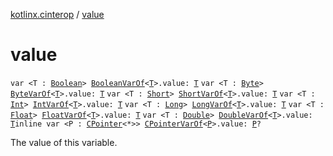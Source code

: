 [kotlinx.cinterop](index.md) / [value](./value.md)

# value

`var <T : `[`Boolean`](https://kotlinlang.org/api/latest/jvm/stdlib/kotlin/-boolean/index.html)`> `[`BooleanVarOf`](-boolean-var-of/index.md)`<`[`T`](value.md#T)`>.value: `[`T`](value.md#T)
`var <T : `[`Byte`](https://kotlinlang.org/api/latest/jvm/stdlib/kotlin/-byte/index.html)`> `[`ByteVarOf`](-byte-var-of/index.md)`<`[`T`](value.md#T)`>.value: `[`T`](value.md#T)
`var <T : `[`Short`](https://kotlinlang.org/api/latest/jvm/stdlib/kotlin/-short/index.html)`> `[`ShortVarOf`](-short-var-of/index.md)`<`[`T`](value.md#T)`>.value: `[`T`](value.md#T)
`var <T : `[`Int`](https://kotlinlang.org/api/latest/jvm/stdlib/kotlin/-int/index.html)`> `[`IntVarOf`](-int-var-of/index.md)`<`[`T`](value.md#T)`>.value: `[`T`](value.md#T)
`var <T : `[`Long`](https://kotlinlang.org/api/latest/jvm/stdlib/kotlin/-long/index.html)`> `[`LongVarOf`](-long-var-of/index.md)`<`[`T`](value.md#T)`>.value: `[`T`](value.md#T)
`var <T : `[`Float`](https://kotlinlang.org/api/latest/jvm/stdlib/kotlin/-float/index.html)`> `[`FloatVarOf`](-float-var-of/index.md)`<`[`T`](value.md#T)`>.value: `[`T`](value.md#T)
`var <T : `[`Double`](https://kotlinlang.org/api/latest/jvm/stdlib/kotlin/-double/index.html)`> `[`DoubleVarOf`](-double-var-of/index.md)`<`[`T`](value.md#T)`>.value: `[`T`](value.md#T)`inline var <P : `[`CPointer`](-c-pointer/index.md)`<*>> `[`CPointerVarOf`](-c-pointer-var-of/index.md)`<`[`P`](value.md#P)`>.value: `[`P`](value.md#P)`?`

The value of this variable.

